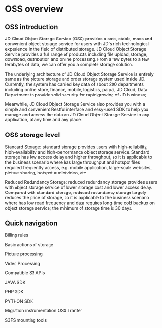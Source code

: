 # OSS overview

## OSS introduction

JD Cloud Object Storage Service (OSS) provides a safe, stable, mass and convenient object storage service for users with JD's rich technological experience in the field of distributed storage. JD Cloud Object Storage Service provides a full range of products including file upload, storage, download, distribution and online processing. From a few bytes to a few terabytes of data, we can offer you a complete storage solution.

The underlying architecture of JD Cloud Object Storage Service is entirely same as the picture storage and order storage system used inside JD. Currently, the system has carried key data of about 200 departments including online store, finance, mobile, logistics, paipai, JD Cloud, Data Department to provide solid security for rapid growing of JD business;

Meanwhile, JD Cloud Object Storage Service also provides you with a simple and convenient Restful interface and easy-used SDK to help you manage and access the data on JD Cloud Object Storage Service in any application, at any time and any place.

## OSS storage level
Standard Storage: standard storage provides users with high-reliability, high-availability and high-performance object storage service. Standard storage has low access delay and higher throughput, so it is applicable to the business scenario where has large throughput and hotspot files required frequently access, e.g. mobile application, large-scale websites, picture sharing, hotspot audio/video, etc.

Reduced Redundancy Storage: reduced redundancy storage provides users with object storage service of lower storage cost and lower access delay. Compared with standard storage, reduced redundancy storage largely reduces the price of storage, so it is applicable to the business scenario where has low read frequency and data requires long-time cold backup on object storage service; the minimum of storage time is 30 days.

## Quick navigation

Billing rules

Basic actions of storage

Picture processing

Video Processing

Compatible S3 APIs

JAVA SDK

PHP SDK

PYTHON SDK

Migration instrumentation OSS Tranfer

S3FS mounting tools
